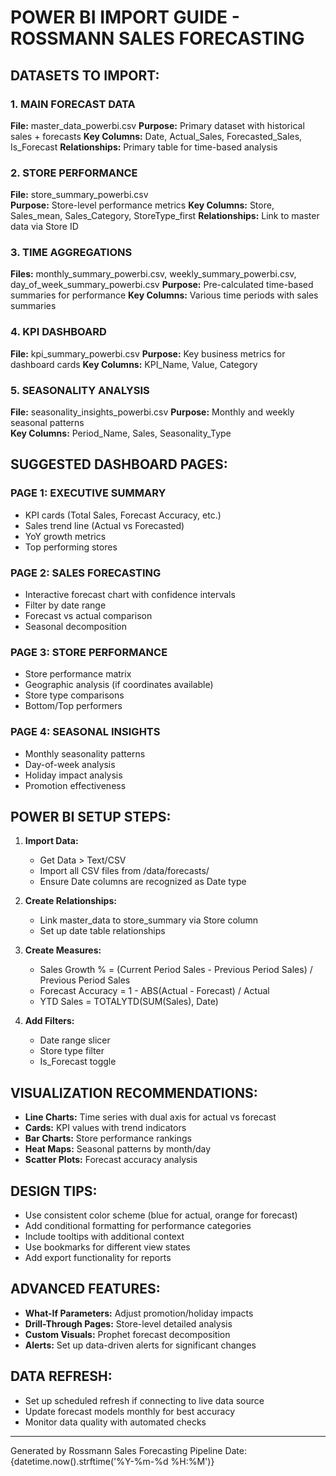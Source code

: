 
# POWER BI IMPORT GUIDE - ROSSMANN SALES FORECASTING

## DATASETS TO IMPORT:

### 1. MAIN FORECAST DATA
**File:** master_data_powerbi.csv
**Purpose:** Primary dataset with historical sales + forecasts
**Key Columns:** Date, Actual_Sales, Forecasted_Sales, Is_Forecast
**Relationships:** Primary table for time-based analysis

### 2. STORE PERFORMANCE 
**File:** store_summary_powerbi.csv  
**Purpose:** Store-level performance metrics
**Key Columns:** Store, Sales_mean, Sales_Category, StoreType_first
**Relationships:** Link to master data via Store ID

### 3. TIME AGGREGATIONS
**Files:** monthly_summary_powerbi.csv, weekly_summary_powerbi.csv, day_of_week_summary_powerbi.csv
**Purpose:** Pre-calculated time-based summaries for performance
**Key Columns:** Various time periods with sales summaries

### 4. KPI DASHBOARD
**File:** kpi_summary_powerbi.csv
**Purpose:** Key business metrics for dashboard cards
**Key Columns:** KPI_Name, Value, Category

### 5. SEASONALITY ANALYSIS
**File:** seasonality_insights_powerbi.csv
**Purpose:** Monthly and weekly seasonal patterns  
**Key Columns:** Period_Name, Sales, Seasonality_Type

## SUGGESTED DASHBOARD PAGES:

### PAGE 1: EXECUTIVE SUMMARY
- KPI cards (Total Sales, Forecast Accuracy, etc.)
- Sales trend line (Actual vs Forecasted)
- YoY growth metrics
- Top performing stores

### PAGE 2: SALES FORECASTING
- Interactive forecast chart with confidence intervals
- Filter by date range
- Forecast vs actual comparison
- Seasonal decomposition

### PAGE 3: STORE PERFORMANCE
- Store performance matrix
- Geographic analysis (if coordinates available)
- Store type comparisons
- Bottom/Top performers

### PAGE 4: SEASONAL INSIGHTS  
- Monthly seasonality patterns
- Day-of-week analysis
- Holiday impact analysis
- Promotion effectiveness

## POWER BI SETUP STEPS:

1. **Import Data:**
   - Get Data > Text/CSV
   - Import all CSV files from /data/forecasts/
   - Ensure Date columns are recognized as Date type

2. **Create Relationships:**
   - Link master_data to store_summary via Store column
   - Set up date table relationships

3. **Create Measures:**
   - Sales Growth % = (Current Period Sales - Previous Period Sales) / Previous Period Sales
   - Forecast Accuracy = 1 - ABS(Actual - Forecast) / Actual
   - YTD Sales = TOTALYTD(SUM(Sales), Date)

4. **Add Filters:**
   - Date range slicer
   - Store type filter
   - Is_Forecast toggle

## VISUALIZATION RECOMMENDATIONS:

- **Line Charts:** Time series with dual axis for actual vs forecast
- **Cards:** KPI values with trend indicators
- **Bar Charts:** Store performance rankings
- **Heat Maps:** Seasonal patterns by month/day
- **Scatter Plots:** Forecast accuracy analysis

## DESIGN TIPS:

- Use consistent color scheme (blue for actual, orange for forecast)
- Add conditional formatting for performance categories
- Include tooltips with additional context
- Use bookmarks for different view states
- Add export functionality for reports

## ADVANCED FEATURES:

- **What-If Parameters:** Adjust promotion/holiday impacts
- **Drill-Through Pages:** Store-level detailed analysis
- **Custom Visuals:** Prophet forecast decomposition
- **Alerts:** Set up data-driven alerts for significant changes

## DATA REFRESH:

- Set up scheduled refresh if connecting to live data source
- Update forecast models monthly for best accuracy
- Monitor data quality with automated checks

---
Generated by Rossmann Sales Forecasting Pipeline
Date: {datetime.now().strftime('%Y-%m-%d %H:%M')}
